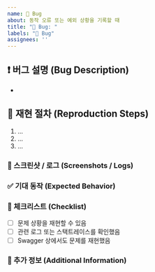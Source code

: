 ```yaml
---
name: 🐞 Bug
about: 동작 오류 또는 예외 상황을 기록할 때
title: "🐞 Bug: "
labels: "🐞 Bug"
assignees: ''
---
```


## ❗ 버그 설명 (Bug Description)

-

## 🔁 재현 절차 (Reproduction Steps)

1. ...
2. ...
3. ...

### 📸 스크린샷 / 로그 (Screenshots / Logs)

### ✅ 기대 동작 (Expected Behavior)

### 📌 체크리스트 (Checklist)

- [ ] 문제 상황을 재현할 수 있음
- [ ] 관련 로그 또는 스택트레이스를 확인했음
- [ ] Swagger 상에서도 문제를 재현했음

### 📝 추가 정보 (Additional Information)